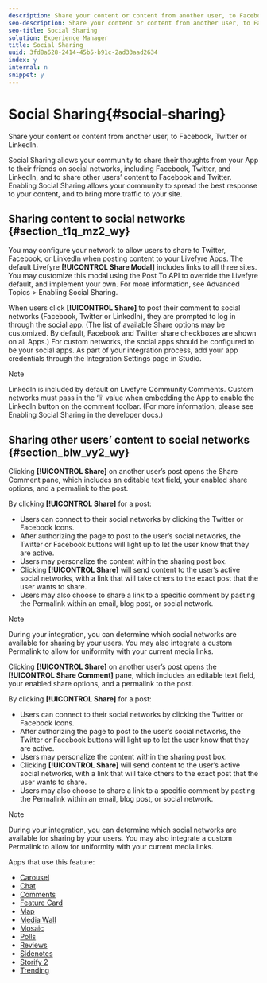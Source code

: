 ```yaml
---
description: Share your content or content from another user, to Facebook, Twitter or LinkedIn.
seo-description: Share your content or content from another user, to Facebook, Twitter or LinkedIn.
seo-title: Social Sharing
solution: Experience Manager
title: Social Sharing
uuid: 3fd8a628-2414-45b5-b91c-2ad33aad2634
index: y
internal: n
snippet: y
---
```


# Social Sharing{#social-sharing}

Share your content or content from another user, to Facebook, Twitter or LinkedIn.

Social Sharing allows your community to share their thoughts from your App to their friends on social networks, including Facebook, Twitter, and LinkedIn, and to share other users’ content to Facebook and Twitter. Enabling Social Sharing allows your community to spread the best response to your content, and to bring more traffic to your site.

## Sharing content to social networks {#section_t1q_mz2_wy}

You may configure your network to allow users to share to Twitter, Facebook, or LinkedIn when posting content to your Livefyre Apps. The default Livefyre **[!UICONTROL Share Modal]** includes links to all three sites. You may customize this modal using the Post To API to override the Livefyre default, and implement your own. For more information, see Advanced Topics > Enabling Social Sharing.

When users click **[!UICONTROL Share]** to post their comment to social networks (Facebook, Twitter or LinkedIn), they are prompted to log in through the social app. (The list of available Share options may be customized. By default, Facebook and Twitter share checkboxes are shown on all Apps.) For custom networks, the social apps should be configured to be your social apps. As part of your integration process, add your app credentials through the Integration Settings page in Studio.

>[!NOTE]
>
>LinkedIn is included by default on Livefyre Community Comments. Custom networks must pass in the ‘li’ value when embedding the App to enable the LinkedIn button on the comment toolbar. (For more information, please see Enabling Social Sharing in the developer docs.)

## Sharing other users’ content to social networks {#section_blw_vy2_wy}

Clicking **[!UICONTROL Share]** on another user’s post opens the Share Comment pane, which includes an editable text field, your enabled share options, and a permalink to the post.

By clicking **[!UICONTROL Share]** for a post:

* Users can connect to their social networks by clicking the Twitter or Facebook Icons.
* After authorizing the page to post to the user’s social networks, the Twitter or Facebook buttons will light up to let the user know that they are active.
* Users may personalize the content within the sharing post box.
* Clicking **[!UICONTROL Share]** will send content to the user’s active social networks, with a link that will take others to the exact post that the user wants to share.
* Users may also choose to share a link to a specific comment by pasting the Permalink within an email, blog post, or social network.

>[!NOTE]
>
>During your integration, you can determine which social networks are available for sharing by your users. You may also integrate a custom Permalink to allow for uniformity with your current media links.

Clicking **[!UICONTROL Share]** on another user’s post opens the **[!UICONTROL Share Comment]** pane, which includes an editable text field, your enabled share options, and a permalink to the post.

By clicking **[!UICONTROL Share]** for a post:

* Users can connect to their social networks by clicking the Twitter or Facebook Icons.
* After authorizing the page to post to the user’s social networks, the Twitter or Facebook buttons will light up to let the user know that they are active.
* Users may personalize the content within the sharing post box.
* Clicking **[!UICONTROL Share]** will send content to the user’s active social networks, with a link that will take others to the exact post that the user wants to share.
* Users may also choose to share a link to a specific comment by pasting the Permalink within an email, blog post, or social network.

>[!NOTE]
>
>During your integration, you can determine which social networks are available for sharing by your users. You may also integrate a custom Permalink to allow for uniformity with your current media links.



Apps that use this feature:

* [Carousel](../../c-about-apps/c-carousel-app/c-carousel-app.md#c_carousel_app)
* [Chat](../../c-about-apps/c-chat-app/c-chat-app.md#c_chat_app)
* [Comments](/help/using/c-about-apps/c-comments/c-comments.md)
* [Feature Card](../../c-about-apps/c-feature-card-app/c-feature-card-app.md#c_feature_card_app)
* [Map](../../c-about-apps/c-map-app/c-map-app.md#c_map_app)
* [Media Wall](../../c-about-apps/c-media-wall-app/c-media-wall-app.md#c_media_wall_app)
* [Mosaic](../../c-about-apps/c-mosaic-app/c-mosaic-app.md#c_mosaic_app)
* [Polls](../../c-about-apps/c-polls-app/c-polls-app.md#c_polls_app)
* [Reviews](../../c-about-apps/c-reviews-app/c-reviews-app.md#c_reviews_app)
* [Sidenotes](../../c-about-apps/c-sidenotes-app/c-sidenotes-app.md#c_sidenotes_app)
* [Storify 2](../../c-about-apps/c-storify2/c-storify2.md#c_storify2)
* [Trending](../../c-about-apps/c-trending-app/c-trending-app.md#c_trending_app)


